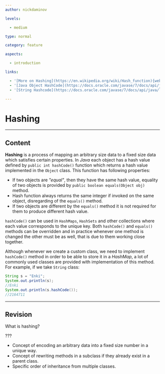 ```yaml
---
author: nickdaminov

levels:

  - medium

type: normal

category: feature

aspects:

  - introduction

links:

  - '[More on Hashing](https://en.wikipedia.org/wiki/Hash_function){website}'
  - '[Java Object HashCode](https://docs.oracle.com/javase/7/docs/api/java/lang/Object.html#hashCode()){website}'
  - '[String Hashcode](https://docs.oracle.com/javase/7/docs/api/java/lang/String.html#hashCode()){website}'

---
```


# Hashing

---
## Content

**Hashing** is a process of mapping an arbitrary size data to a fixed size data which satisfies certain properties. In *Java* each object has a hash value defined by `public int hashCode()` function which returns a hash value implemented in the `Object` class. This function has following properties:
 - If two objects are *"equal"*, then they have the same hash value, equality of two objects is provided by `public boolean equals(Object obj)` method.
 - Hash function always returns the same integer if invoked on the same object, disregarding of the `equals()` method.
 - If two objects are different by the `equals()` method it is not required for them to produce different hash value.

`hashCode()` can be used in `HashMaps`, `HashSets` and other collections where each value corresponds to the unique key. Both `hashCode()` and `equals()` methods can be overridden and in practice whenever one method is changed the other must be as well, that is due to them working close together.

Although whenever we create a custom class, we need to implement `hashCode()` method in order to be able to store it in a *HashMap*, a lot of commonly used classes are provided with implementation of this method. For example, if we take `String` class:
```java
String s = "Enki";
System.out.println(s);
//Enki
System.out.println(s.hashCode());
//2164711
```

---
## Revision

What is hashing?

???


* Concept of encoding an arbitrary data into a fixed size number in a unique way.
* Concept of rewriting methods in a subclass if they already exist in a parent class.
* Specific order of inheritance from multiple classes.
